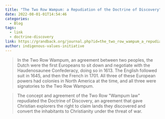 ```yaml
---
title: "The Two Row Wampum: a Repudiation of the Doctrine of Discovery"
date: 2022-08-01-01T14:54:46
categories:
  - Blog
tags:
  - link
  - doctrine-discovery
link: https://grandback.org/journal.php?id=the_two_row_wampum_a_repudiation_of_the_doctrine_of_discovery
author: indigenous-values-initiative
---
```

>In the Two Row Wampum, an agreement between two peoples, the Dutch were the first Europeans to sit down and negotiate with the Haudenosaunee Confederacy, doing so in 1613. The English followed suit in 1645, and then the French in 1701. All three of these European powers had colonies in North America at the time, and all three were signatories to the Two Row Wampum.

>The concept and agreement of the Two Row "Wampum law" repudiated the Doctrine of Discovery, an agreement that gave Christian explorers the right to claim lands they discovered and convert the inhabitants to Christianity under the threat of war.
